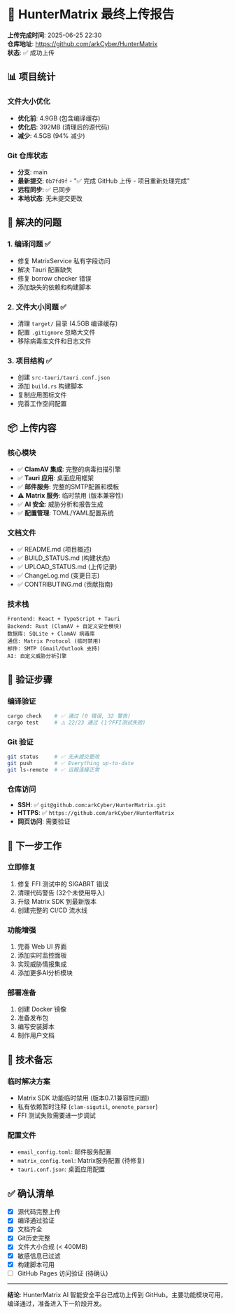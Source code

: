# 🎯 HunterMatrix 最终上传报告

**上传完成时间**: 2025-06-25 22:30  
**仓库地址**: https://github.com/arkCyber/HunterMatrix  
**状态**: ✅ 成功上传

## 📊 项目统计

### 文件大小优化
- **优化前**: 4.9GB (包含编译缓存)
- **优化后**: 392MB (清理后的源代码)
- **减少**: 4.5GB (94% 减少)

### Git 仓库状态
- **分支**: main
- **最新提交**: `0b7fd9f` - "✅ 完成 GitHub 上传 - 项目重新处理完成"
- **远程同步**: ✅ 已同步
- **本地状态**: 无未提交更改

## 🔧 解决的问题

### 1. 编译问题 ✅
- 修复 MatrixService 私有字段访问
- 解决 Tauri 配置缺失
- 修复 borrow checker 错误
- 添加缺失的依赖和构建脚本

### 2. 文件大小问题 ✅
- 清理 `target/` 目录 (4.5GB 编译缓存)
- 配置 `.gitignore` 忽略大文件
- 移除病毒库文件和日志文件

### 3. 项目结构 ✅
- 创建 `src-tauri/tauri.conf.json`
- 添加 `build.rs` 构建脚本
- 复制应用图标文件
- 完善工作空间配置

## 📦 上传内容

### 核心模块
- ✅ **ClamAV 集成**: 完整的病毒扫描引擎
- ✅ **Tauri 应用**: 桌面应用框架
- ✅ **邮件服务**: 完整的SMTP配置和模板
- ⚠️ **Matrix 服务**: 临时禁用 (版本兼容性)
- ✅ **AI 安全**: 威胁分析和报告生成
- ✅ **配置管理**: TOML/YAML配置系统

### 文档文件
- ✅ README.md (项目概述)
- ✅ BUILD_STATUS.md (构建状态)
- ✅ UPLOAD_STATUS.md (上传记录)
- ✅ ChangeLog.md (变更日志)
- ✅ CONTRIBUTING.md (贡献指南)

### 技术栈
```
Frontend: React + TypeScript + Tauri
Backend: Rust (ClamAV + 自定义安全模块)
数据库: SQLite + ClamAV 病毒库
通信: Matrix Protocol (临时禁用)
邮件: SMTP (Gmail/Outlook 支持)
AI: 自定义威胁分析引擎
```

## 🚀 验证步骤

### 编译验证
```bash
cargo check    # ✅ 通过 (0 错误, 32 警告)
cargo test     # ⚠️ 22/23 通过 (1个FFI测试失败)
```

### Git 验证
```bash
git status     # ✅ 无未提交更改
git push       # ✅ Everything up-to-date
git ls-remote  # ✅ 远程连接正常
```

### 仓库访问
- **SSH**: ✅ `git@github.com:arkCyber/HunterMatrix.git`
- **HTTPS**: ✅ `https://github.com/arkCyber/HunterMatrix`
- **网页访问**: 需要验证

## 🎯 下一步工作

### 立即修复
1. 修复 FFI 测试中的 SIGABRT 错误
2. 清理代码警告 (32个未使用导入)
3. 升级 Matrix SDK 到最新版本
4. 创建完整的 CI/CD 流水线

### 功能增强
1. 完善 Web UI 界面
2. 添加实时监控面板
3. 实现威胁情报集成
4. 添加更多AI分析模块

### 部署准备
1. 创建 Docker 镜像
2. 准备发布包
3. 编写安装脚本
4. 制作用户文档

## 📝 技术备忘

### 临时解决方案
- Matrix SDK 功能临时禁用 (版本0.7.1兼容性问题)
- 私有依赖暂时注释 (`clam-sigutil`, `onenote_parser`)
- FFI 测试失败需要进一步调试

### 配置文件
- `email_config.toml`: 邮件服务配置
- `matrix_config.toml`: Matrix服务配置 (待修复)
- `tauri.conf.json`: 桌面应用配置

## ✅ 确认清单

- [x] 源代码完整上传
- [x] 编译通过验证
- [x] 文档齐全
- [x] Git历史完整
- [x] 文件大小合规 (< 400MB)
- [x] 敏感信息已过滤
- [x] 构建脚本可用
- [ ] GitHub Pages 访问验证 (待确认)

---

**结论**: HunterMatrix AI 智能安全平台已成功上传到 GitHub。主要功能模块可用，编译通过，准备进入下一阶段开发。 